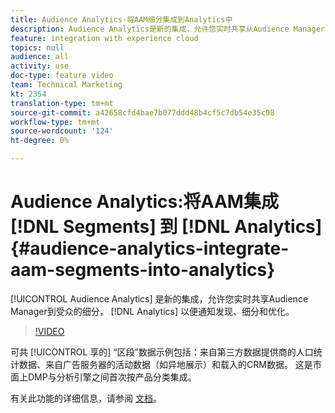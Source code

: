 ```yaml
---
title: Audience Analytics-将AAM细分集成到Analytics中
description: Audience Analytics是新的集成，允许您实时共享从Audience Manager(AAM)到分析(AA)的细分，以通知受众发现、细分和优化。
feature: integration with experience cloud
topics: null
audience: all
activity: use
doc-type: feature video
team: Technical Marketing
kt: 2354
translation-type: tm+mt
source-git-commit: a42658cfd4bae7b077ddd48b4cf5c7db54e35c98
workflow-type: tm+mt
source-wordcount: '124'
ht-degree: 0%

---
```



# Audience Analytics:将AAM集成 [!DNL Segments] 到 [!DNL Analytics] {#audience-analytics-integrate-aam-segments-into-analytics}

[!UICONTROL Audience Analytics] 是新的集成，允许您实时共享Audience Manager到受众的细分， [!DNL Analytics] 以便通知发现、细分和优化。

>[!VIDEO](https://video.tv.adobe.com/v/25450/?quality=12)

可共 [!UICONTROL 享的] “区段”数据示例包括：来自第三方数据提供商的人口统计数据、来自广告服务器的活动数据（如异地展示）和载入的CRM数据。 这是市面上DMP与分析引擎之间首次按产品分类集成。

有关此功能的详细信息，请参阅 [文档](https://marketing.adobe.com/resources/help/en_US/analytics/audiences/)。
